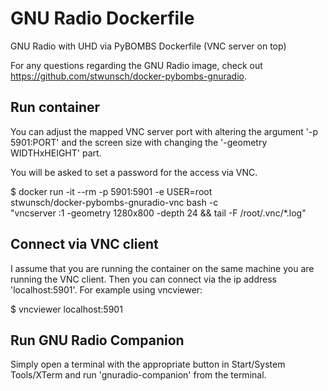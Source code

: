 # GNU Radio Dockerfile
GNU Radio with UHD via PyBOMBS Dockerfile (VNC server on top)

For any questions regarding the GNU Radio image,
check out https://github.com/stwunsch/docker-pybombs-gnuradio.

Run container
-------------

You can adjust the mapped VNC server port with altering the argument
'-p 5901:PORT' and the screen size with changing the '-geometry WIDTHxHEIGHT'
part.

You will be asked to set a password for the access via VNC.

$ docker run -it --rm -p 5901:5901 -e USER=root \
    stwunsch/docker-pybombs-gnuradio-vnc bash -c \
    "vncserver :1 -geometry 1280x800 -depth 24 && tail -F /root/.vnc/*.log"

Connect via VNC client
----------------------

I assume that you are running the container on the same machine you are
running the VNC client. Then you can connect via the ip address
'localhost:5901'. For example using vncviewer:

$ vncviewer localhost:5901

Run GNU Radio Companion
-----------------------

Simply open a terminal with the appropriate button in Start/System Tools/XTerm
and run 'gnuradio-companion' from the terminal.
